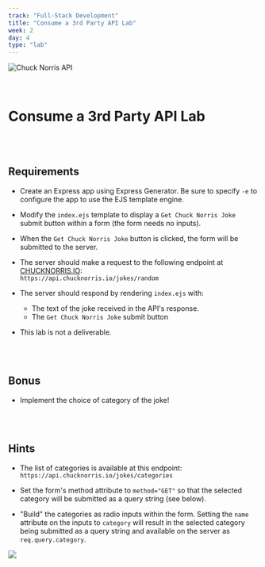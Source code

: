 ```yaml
---
track: "Full-Stack Development"
title: "Consume a 3rd Party API Lab"
week: 2
day: 4
type: "lab"
---
```



<img src="https://i.imgur.com/294n16z.png" alt="Chuck Norris API">

<br>
<br>
<br>

# Consume a 3rd Party API Lab

<br>
<br>


## Requirements

- Create an Express app using Express Generator.  Be sure to specify `-e` to configure the app to use the EJS template engine.

- Modify the `index.ejs` template to display a `Get Chuck Norris Joke` submit button within a form (the form needs no inputs).

- When the `Get Chuck Norris Joke` button is clicked, the form will be submitted to the server.

- The server should make a request to the following endpoint at [CHUCKNORRIS.IO](https://api.chucknorris.io/):<br>`https://api.chucknorris.io/jokes/random`

- The server should respond by rendering `index.ejs` with:
	- The text of the joke received in the API's response.
	- The `Get Chuck Norris Joke` submit button

- This lab is not a deliverable.

<br>
<br>



## Bonus

- Implement the choice of category of the joke!

<br>
<br>



## Hints

- The list of categories is available at this endpoint:<br>`https://api.chucknorris.io/jokes/categories`

- Set the form's method attribute to `method="GET"` so that the selected category will be submitted as a query string (see below).

- "Build" the categories as radio inputs within the form. Setting the `name` attribute on the inputs to `category` will result in the selected category being submitted as a query string and available on the server as `req.query.category`.

<img src="https://i.imgur.com/nVr5KUi.png">